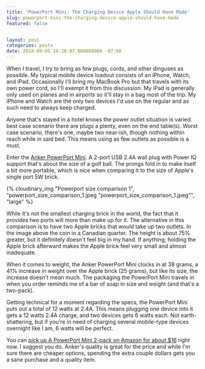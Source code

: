 ```yaml
---
title: 'PowerPort Mini: The Charging Device Apple Should Have Made'
slug: powerport-mini-the-charging-device-apple-should-have-made
featured: false


layout: post
categories: posts
date: 2018-09-05 16:20:07.000000000 -07:00
---
```


When I travel, I try to bring as few plugs, cords, and other dinguses as possible. My typical mobile device loadout consists of an iPhone, Watch, and iPad. Occasionally I'll bring my MacBook Pro but that travels with its own power cord, so I'll exempt it from this discussion. My iPad is generally only used on planes and in airports so it'll stay in a bag most of the trip. My iPhone and Watch are the only two devices I'd use on the regular and as such need to always keep charged.

Anyone that's stayed in a hotel knows the power outlet situation is varied. best case scenario there are plugs a plenty, even on the end table(s). Worst case scenario, there's one, maybe two near-ish, though nothing within reach while in said bed. This means using as few outlets as possible is a must.

Enter the [Anker PowerPort Mini](https://amzn.to/2oKPv6A). A 2-port USB 2.4A wall plug with Power IQ support that's about the size of a golf ball. The prongs fold in to make itself a bit more portable, which is nice when comparing it to the size of Apple's single port 5W brick.

{% cloudinary_img "Powerport size comparison 1", "powerport_size_comparison_1.jpeg "powerport\_size\_comparison\_1.jpeg"", "large" %}

While it's not the smallest charging brick in the world, the fact that it provides two ports will more than make up for it. The alternative in this comparison is to have two Apple bricks that would take up two outlets. In the image above the coin in a Canadian quarter. The height is about 75% greater, but it definitely doesn't feel big in my hand. If anything, holding the Apple brick afterward makes the Apple brick feel very small and almost inadequate.

When it comes to weight, the Anker PowerPort Mini clocks in at 38 grams, a 41% increase in weight over the Apple brick (25 grams), but like its size, the increase doesn't mean much. The packaging the PowerPort Mini travels in when you order reminds me of a bar of soap in size and weight (and that's a two-pack).

Getting technical for a moment regarding the specs, the PowerPort Mini puts out a total of 12 watts at 2.4A. This means plugging one device into it gets a 12 watts 2.4A charge, and two devices gets 6 watts each. Not earth-shattering, but if you're in need of charging several mobile-type devices overnight like I am, 6 watts will be perfect.

You can [pick up A PowerPort Mini 2-pack on Amazon for about $16](https://amzn.to/2oKPv6A) right now. I suggest you do. Anker's quality is great for the price and while I'm sure there are cheaper options, spending the extra couple dollars gets you a sane purchase and a quality item.

